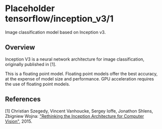 # Placeholder tensorflow/inception_v3/1
Image classification model based on Inception v3.

<!-- module-type: image-classification -->
<!-- task: image-classification -->

## Overview

Inception V3 is a neural network architecture for image classification,
originally published in [1].

This is a floating point model. Floating point models offer the best accuracy,
at the expense of model size and performance. GPU acceleration requires the
use of floating point models.

## References

[1] Christian Szegedy, Vincent Vanhoucke, Sergey Ioffe, Jonathon Shlens,
Zbigniew Wojna: ["Rethinking the Inception Architecture for Computer Vision"](https://arxiv.org/abs/1512.00567), 2015.
